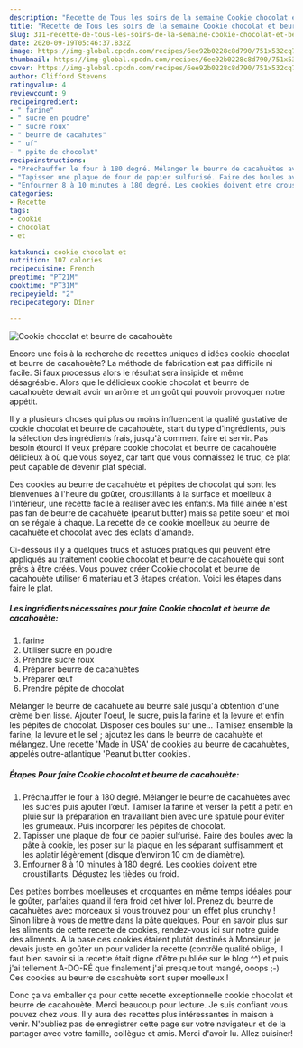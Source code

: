 ```yaml
---
description: "Recette de Tous les soirs de la semaine Cookie chocolat et beurre de cacahouète"
title: "Recette de Tous les soirs de la semaine Cookie chocolat et beurre de cacahouète"
slug: 311-recette-de-tous-les-soirs-de-la-semaine-cookie-chocolat-et-beurre-de-cacahouete
date: 2020-09-19T05:46:37.832Z
image: https://img-global.cpcdn.com/recipes/6ee92b0228c8d790/751x532cq70/cookie-chocolat-et-beurre-de-cacahouete-photo-principale-de-la-recette.jpg
thumbnail: https://img-global.cpcdn.com/recipes/6ee92b0228c8d790/751x532cq70/cookie-chocolat-et-beurre-de-cacahouete-photo-principale-de-la-recette.jpg
cover: https://img-global.cpcdn.com/recipes/6ee92b0228c8d790/751x532cq70/cookie-chocolat-et-beurre-de-cacahouete-photo-principale-de-la-recette.jpg
author: Clifford Stevens
ratingvalue: 4
reviewcount: 9
recipeingredient:
- " farine"
- " sucre en poudre"
- " sucre roux"
- " beurre de cacahutes"
- " uf"
- " ppite de chocolat"
recipeinstructions:
- "Préchauffer le four à 180 degré. Mélanger le beurre de cacahuètes avec les sucres puis ajouter l’œuf. Tamiser la farine et verser la petit à petit en pluie sur la préparation en travaillant bien avec une spatule pour éviter les grumeaux. Puis incorporer les pépites de chocolat."
- "Tapisser une plaque de four de papier sulfurisé. Faire des boules avec la pâte à cookie, les poser sur la plaque en les séparant suffisamment et les aplatir légèrement (disque d’environ 10 cm de diamètre)."
- "Enfourner 8 à 10 minutes à 180 degré. Les cookies doivent etre croustillants. Dégustez les tièdes ou froid."
categories:
- Recette
tags:
- cookie
- chocolat
- et

katakunci: cookie chocolat et 
nutrition: 107 calories
recipecuisine: French
preptime: "PT21M"
cooktime: "PT31M"
recipeyield: "2"
recipecategory: Dîner

---
```



![Cookie chocolat et beurre de cacahouète](https://img-global.cpcdn.com/recipes/6ee92b0228c8d790/751x532cq70/cookie-chocolat-et-beurre-de-cacahouete-photo-principale-de-la-recette.jpg)

Encore une fois à la recherche de recettes uniques d'idées cookie chocolat et beurre de cacahouète? La méthode de fabrication est pas difficile ni facile. Si faux processus alors le résultat sera insipide et même désagréable. Alors que le délicieux cookie chocolat et beurre de cacahouète devrait avoir un arôme et un goût qui pouvoir provoquer notre appétit.

Il y a plusieurs choses qui plus ou moins influencent la qualité gustative de cookie chocolat et beurre de cacahouète, start du type d'ingrédients, puis la sélection des ingrédients frais, jusqu'à comment faire et servir. Pas besoin étourdi if veux prépare cookie chocolat et beurre de cacahouète délicieux à où que vous soyez, car tant que vous connaissez le truc, ce plat peut capable de devenir plat spécial.

Des cookies au beurre de cacahuète et pépites de chocolat qui sont les bienvenues à l&#39;heure du goûter, croustillants à la surface et moelleux à l&#39;intérieur, une recette facile à realiser avec les enfants. Ma fille aînée n&#39;est pas fan de beurre de cacahuète (peanut butter) mais sa petite soeur et moi on se régale à chaque. La recette de ce cookie moelleux au beurre de cacahuète et chocolat avec des éclats d&#39;amande.


Ci-dessous il y a quelques trucs et astuces pratiques qui peuvent être appliqués au traitement cookie chocolat et beurre de cacahouète qui sont prêts à être créés. Vous pouvez créer Cookie chocolat et beurre de cacahouète utiliser 6 matériau et 3 étapes création. Voici les étapes dans faire le plat.

<!--inarticleads1-->

##### Les ingrédients nécessaires pour faire Cookie chocolat et beurre de cacahouète:

1.   farine
1. Utiliser  sucre en poudre
1. Prendre  sucre roux
1. Préparer  beurre de cacahuètes
1. Préparer  œuf
1. Prendre  pépite de chocolat


Mélanger le beurre de cacahuète au beurre salé jusqu&#39;à obtention d&#39;une crème bien lisse. Ajouter l&#39;oeuf, le sucre, puis la farine et la levure et enfin les pépites de chocolat. Disposer ces boules sur une… Tamisez ensemble la farine, la levure et le sel ; ajoutez les dans le beurre de cacahuète et mélangez. Une recette &#39;Made in USA&#39; de cookies au beurre de cacahuètes, appelés outre-atlantique &#39;Peanut butter cookies&#39;. 

<!--inarticleads2-->

##### Étapes Pour faire Cookie chocolat et beurre de cacahouète:

1. Préchauffer le four à 180 degré. Mélanger le beurre de cacahuètes avec les sucres puis ajouter l’œuf. Tamiser la farine et verser la petit à petit en pluie sur la préparation en travaillant bien avec une spatule pour éviter les grumeaux. Puis incorporer les pépites de chocolat.
1. Tapisser une plaque de four de papier sulfurisé. Faire des boules avec la pâte à cookie, les poser sur la plaque en les séparant suffisamment et les aplatir légèrement (disque d’environ 10 cm de diamètre).
1. Enfourner 8 à 10 minutes à 180 degré. Les cookies doivent etre croustillants. Dégustez les tièdes ou froid.


Des petites bombes moelleuses et croquantes en même temps idéales pour le goûter, parfaites quand il fera froid cet hiver lol. Prenez du beurre de cacahuètes avec morceaux si vous trouvez pour un effet plus crunchy ! Sinon libre à vous de mettre dans la pâte quelques. Pour en savoir plus sur les aliments de cette recette de cookies, rendez-vous ici sur notre guide des aliments. A la base ces cookies étaient plutôt destinés à Monsieur, je devais juste en goûter un pour valider la recette (contrôle qualité oblige, il faut bien savoir si la recette était digne d&#39;être publiée sur le blog ^^) et puis j&#39;ai tellement A-DO-RÉ que finalement j&#39;ai presque tout mangé, ooops ;-) Ces cookies au beurre de cacahuète sont super moelleux ! 


Donc ça va emballer ça pour cette recette exceptionnelle cookie chocolat et beurre de cacahouète. Merci beaucoup pour lecture. Je suis confiant vous pouvez chez vous. Il y aura des recettes plus  intéressantes in maison à venir. N'oubliez pas de enregistrer cette page sur votre navigateur et de la partager avec votre famille, collègue et amis. Merci d'avoir lu. Allez cuisiner!
